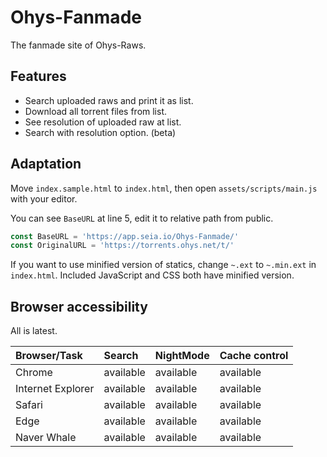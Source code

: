# Ohys-Fanmade

The fanmade site of Ohys-Raws.

## Features

- Search uploaded raws and print it as list.
- Download all torrent files from list.
- See resolution of uploaded raw at list.
- Search with resolution option. (beta)

## Adaptation

Move `index.sample.html` to `index.html`, then open `assets/scripts/main.js` with your editor.

You can see `BaseURL` at line 5, edit it to relative path from public.

```js
const BaseURL = 'https://app.seia.io/Ohys-Fanmade/'
const OriginalURL = 'https://torrents.ohys.net/t/'
```

If you want to use minified version of statics, change `~.ext` to `~.min.ext` in `index.html`.
Included JavaScript and CSS both have minified version.

## Browser accessibility

All is latest.

| Browser/Task      | Search         | NightMode      | Cache control  |
| :-------------    | :------------- | :------------- | :------------- |
| Chrome            | available      | available      | available      |
| Internet Explorer | available      | available      | available      |
| Safari            | available      | available      | available      |
| Edge              | available      | available      | available      |
| Naver Whale       | available      | available      | available      |
